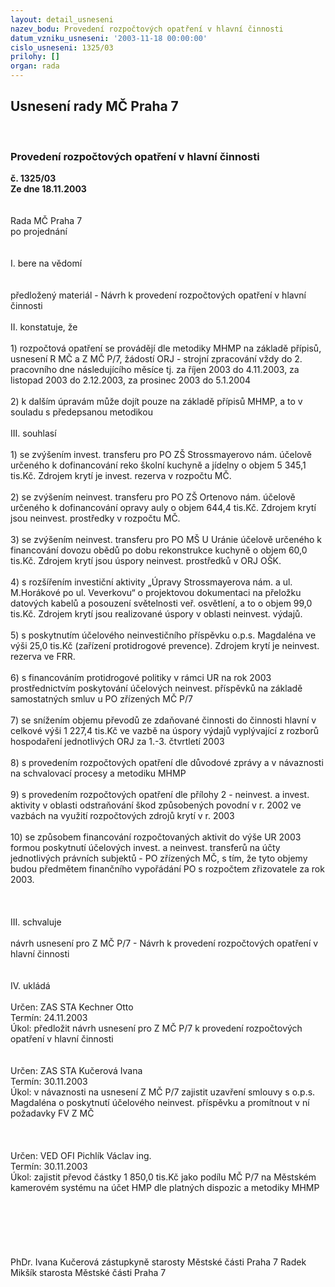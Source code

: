 ```yaml
---
layout: detail_usneseni
nazev_bodu: Provedení rozpočtových opatření v hlavní činnosti
datum_vzniku_usneseni: '2003-11-18 00:00:00'
cislo_usneseni: 1325/03
prilohy: []
organ: rada
---
```

<div id="ucUsn_pList" class="usn">
	<span><h2>Usnesení rady MČ Praha 7 </h2>
<br></span><div class="standBody">
<span><h3>Provedení rozpočtových opatření v hlavní činnosti</h3></span><div class="center">
		<strong>č. 1325/03</strong><br>
	</div>
<div class="center">
		<strong>Ze dne 18.11.2003</strong><br><br>
	</div>
<br>Rada MČ Praha 7<br>po projednání<br><br><br>I.	bere na vědomí<br><br> <br>předložený materiál - Návrh k provedení rozpočtových opatření v hlavní činnosti<br><br>II.	konstatuje, že <br><br>1) rozpočtová opatření se provádějí dle metodiky MHMP na základě přípisů, usnesení R MČ a Z MČ P/7, žádostí ORJ  -  strojní zpracování vždy do 2. pracovního dne následujícího měsíce tj. za říjen 2003 do 4.11.2003, za listopad 2003 do 2.12.2003, za prosinec 2003 do 5.1.2004 <br>	                  <br>2) k dalším úpravám může dojít pouze na základě přípisů MHMP, a to v souladu s předepsanou metodikou<br><br>III.	souhlasí <br><br>1) se zvýšením invest. transferu pro PO ZŠ Strossmayerovo nám. účelově určeného k dofinancování reko školní kuchyně a jídelny o objem  5 345,1 tis.Kč. Zdrojem krytí je invest. rezerva v rozpočtu MČ.<br><br>2) se zvýšením neinvest. transferu pro PO ZŠ Ortenovo nám. účelově určeného k dofinancování opravy auly o objem 644,4 tis.Kč. Zdrojem krytí jsou neinvest. prostředky v rozpočtu MČ.<br><br>3) se zvýšením neinvest. transferu pro PO MŠ U Uránie účelově určeného k financování dovozu obědů po dobu rekonstrukce kuchyně o objem 60,0 tis.Kč. Zdrojem krytí jsou úspory neinvest. prostředků  v ORJ OŠK.<br><br>4) s rozšířením investiční aktivity „Úpravy Strossmayerova nám. a ul. M.Horákové po ul. Veverkovu“ o projektovou dokumentaci na přeložku datových kabelů a posouzení světelnosti veř. osvětlení, a to o objem 99,0 tis.Kč. Zdrojem krytí jsou realizované úspory v oblasti neinvest. výdajů.<br><br>5) s poskytnutím účelového neinvestičního příspěvku o.p.s. Magdaléna ve výši 25,0 tis.Kč (zařízení protidrogové prevence). Zdrojem krytí je neinvest. rezerva ve FRR.<br><br>6) s financováním protidrogové politiky v rámci UR na rok 2003 prostřednictvím poskytování účelových neinvest. příspěvků na základě samostatných smluv u PO zřízených MČ P/7<br><br>7) se snížením objemu převodů ze zdaňované činnosti  do činnosti hlavní v celkové výši 1 227,4 tis.Kč ve vazbě na úspory výdajů vyplývající z rozborů hospodaření jednotlivých ORJ za 1.-3. čtvrtletí 2003<br><br>8) s provedením rozpočtových opatření dle důvodové zprávy a v návaznosti na schvalovací procesy a  metodiku MHMP<br><br>9) s provedením rozpočtových opatření dle přílohy 2 - neinvest. a invest. aktivity v oblasti odstraňování škod způsobených povodní v r. 2002 ve vazbách na využití rozpočtových zdrojů krytí v r. 2003<br><br>10) se  způsobem financování rozpočtovaných aktivit do výše UR  2003 formou poskytnutí účelových invest. a neinvest. transferů na účty jednotlivých právních subjektů - PO zřízených MČ,  s tím, že  tyto objemy budou předmětem finančního vypořádání PO s rozpočtem zřizovatele za rok 2003.<br><br><br><br>III.	schvaluje <br><br>návrh usnesení pro Z MČ P/7 - Návrh k provedení rozpočtových opatření v hlavní činnosti<br><br><br>IV.	ukládá <br><br>Určen:	ZAS STA Kechner Otto<br>Termín: 24.11.2003<br>Úkol:	předložit návrh usnesení pro Z MČ P/7 k provedení rozpočtových opatření v hlavní činnosti <br> <br><br>Určen:	ZAS STA Kučerová Ivana<br>Termín: 30.11.2003<br>Úkol:	v návaznosti na usnesení Z MČ P/7 zajistit uzavření smlouvy s o.p.s. Magdaléna o poskytnutí účelového neinvest. příspěvku a promítnout v ní požadavky FV Z MČ<br> <br><br><br>Určen:	VED OFI Pichlík Václav ing.<br>Termín: 30.11.2003<br>Úkol:	zajistit převod částky 1 850,0 tis.Kč jako podílu MČ P/7 na Městském kamerovém systému na účet HMP dle platných dispozic a metodiky MHMP<br> <br> <br><br><br> <br>	<br>PhDr. Ivana Kučerová zástupkyně starosty Městské části Praha 7	 Radek Mikšík starosta Městské části Praha 7<br>	<br><br>
</div>
</div>